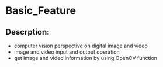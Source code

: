 # Basic_Feature

## Descrption:
- computer vision perspective on digital image and video
- image and video input and output operation
- get image and video information by using OpenCV function
